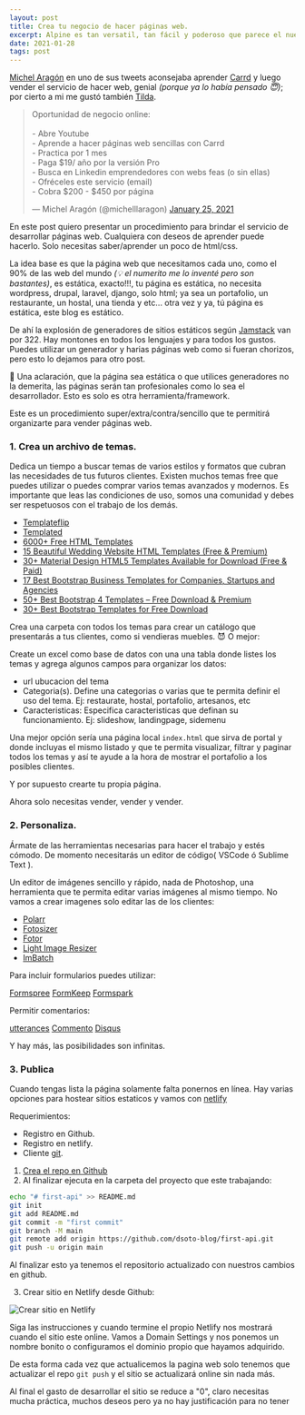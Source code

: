 ```yaml
---
layout: post
title: Crea tu negocio de hacer páginas web.
excerpt: Alpine es tan versatil, tan fácil y poderoso que parece el nuevo jQuery reactivo, te ofrece la pontencia de vue, react, angular pero sin complicaciones.
date: 2021-01-28
tags: post
---
```


[Michel Aragón](https://twitter.com/michelllaragon) en uno de sus tweets aconsejaba aprender [Carrd]() y luego vender el servicio de hacer web, genial *(porque ya lo había pensado 😇)*; por cierto a mi me gustó también [Tilda](https://tilda.cc). 

<blockquote class="twitter-tweet"><p lang="es" dir="ltr">Oportunidad de negocio online:<br><br>- Abre Youtube<br>- Aprende a hacer páginas web sencillas con Carrd<br>- Practica por 1 mes<br>- Paga $19/ año por la versión Pro<br>- Busca en Linkedin emprendedores con webs feas (o sin ellas)<br>- Ofréceles este servicio (email)<br>- Cobra $200 - $450 por página</p>&mdash; Michel Aragón (@michelllaragon) <a href="https://twitter.com/michelllaragon/status/1353844892078891011?ref_src=twsrc%5Etfw">January 25, 2021</a></blockquote> <script async src="https://platform.twitter.com/widgets.js" charset="utf-8"></script> 

En este post quiero presentar un procedimiento para brindar el servicio de desarrollar páginas web. Cualquiera con deseos de aprender puede hacerlo. Solo necesitas saber/aprender un poco de html/css. 

La idea base es que la página web que necesitamos cada uno, como el 90% de las web del mundo *(💡 el numerito me lo inventé pero son bastantes)*, es estática, exacto!!!, tu página es estática, no necesita wordpress, drupal, laravel, django, solo html; ya sea un portafolio, un restaurante, un hostal, una tienda y etc... otra vez y ya, tú página es estática, este blog es estático. 

De ahí la explosión de generadores de sitios estáticos según  [Jamstack](https://jamstack.org/generators/) van por 322. Hay montones en todos los lenguajes y para todos los gustos. Puedes utilizar un generador y harias páginas web como si fueran chorizos, pero esto lo dejamos para otro post. 

🔅 Una aclaración, que la página sea estática o que utilices generadores no la demerita, las páginas serán tan profesionales como lo sea el desarrollador. Esto es solo es otra herramienta/framework. 

Este es un procedimiento super/extra/contra/sencillo que te permitirá organizarte para vender páginas web.

### 1. Crea un archivo de temas.

Dedica un tiempo a buscar temas de varios estilos y formatos que cubran las necesidades de tus futuros clientes. Existen muchos temas free que puedes utilizar o puedes comprar varios temas avanzados y modernos. Es importante que leas las condiciones de uso, somos una comunidad y debes ser respetuosos con el trabajo de los demás.

* [Templateflip](https://templateflip.com/)
* [Templated](https://templated.co/)
* [6000+ Free HTML Templates](https://nicepage.com/html-templates)
* [15 Beautiful Wedding Website HTML Templates (Free & Premium)](https://superdevresources.com/wedding-website-html-templates/)
* [30+ Material Design HTML5 Templates Available for Download (Free & Paid)](https://superdevresources.com/material-design-html5-templates-free-download/)
* [17 Best Bootstrap Business Templates for Companies, Startups and Agencies](https://superdevresources.com/bootstrap-business-templates/)
* [50+ Best Bootstrap 4 Templates – Free Download & Premium](https://superdevresources.com/bootstrap-templates-download/)
* [30+ Best Bootstrap Templates for Free Download](https://superdevresources.com/bootstrap-templates/)

Crea una carpeta con todos los temas para crear un catálogo que presentarás a tus clientes, como si vendieras muebles. 😈  O mejor:

Create un excel como base de datos con una una tabla donde listes los temas y agrega algunos campos para organizar los datos: 

* url ubucacion del tema
* Categoria(s). Define una categorias o varias que te permita definir el uso del tema. Ej: restaurate, hostal, portafolio, artesanos, etc
* Caracteristicas: Especifica caracteristicas que definan su funcionamiento. Ej: slideshow, landingpage, sidemenu

Una mejor opción sería una página local `index.html` que sirva de portal y donde incluyas el mismo listado y que te permita visualizar, filtrar y paginar todos los temas y así te ayude a la hora de mostrar el portafolio a los posibles clientes.

Y por supuesto crearte tu propia página.

Ahora solo necesitas vender, vender y vender.

### 2. Personaliza. 

Ármate de las herramientas necesarias para hacer el trabajo y estés cómodo. De momento necesitarás un editor de código( VSCode ó Sublime Text ). 

Un editor de imágenes sencillo y rápido, nada de Photoshop, una herramienta que te permita editar varias imágenes al mismo tiempo. No vamos a crear imagenes solo editar las de los clientes:

* [Polarr](https://www.polarr.com/windows/0)
* [Fotosizer](https://www.fotosizer.com)
* [Fotor](https://www.fotor.com/)
* [Light Image Resizer](https://www.obviousidea.com/windows-software/light-image-resizer/)
* [ImBatch](https://www.highmotionsoftware.com/products/imbatch)

Para incluir formularios puedes utilizar: 

[Formspree](https://formspree.io/)
[FormKeep](https://formkeep.com)
[Formspark](https://formspark.io/)

Permitir comentarios:

[utterances](https://utteranc.es)
[Commento](https://www.commento.io/)
[Disqus](https://disqus.com/)

Y hay más, las posibilidades son infinitas.

### 3. Publica

Cuando tengas lista la página solamente falta ponernos en línea. Hay varias opciones para hostear sitios estaticos y vamos con [netlify](https://netlify.com)

Requerimientos: 

* Registro en Github.
* Registro en netlify.
* Cliente [git](https://git-scm.com/downloads).


1. [Crea el repo en Github](https://docs.github.com/es/github/getting-started-with-github/create-a-repo)
2. Al finalizar ejecuta en la carpeta del proyecto que este trabajando:

```bash
echo "# first-api" >> README.md
git init
git add README.md
git commit -m "first commit"
git branch -M main
git remote add origin https://github.com/dsoto-blog/first-api.git
git push -u origin main
```

Al finalizar esto ya tenemos el repositorio actualizado con nuestros cambios en github.

3. Crear sitio en Netlify desde Github:

![Crear sitio en Netlify](/img/create_new_site_netlify.jpg)

Siga las instrucciones y cuando termine el propio Netlify nos mostrará cuando el sitio este online. Vamos a Domain Settings y nos ponemos un nombre bonito o configuramos el dominio propio que hayamos adquirido.

De esta forma cada vez que actualicemos la pagina web solo tenemos que actualizar el repo `git push` y el sitio se actualizará online sin nada más.  

Al final el gasto de desarrollar el sitio se reduce a "0", claro necesitas mucha práctica, muchos deseos pero ya no hay justificación para no tener